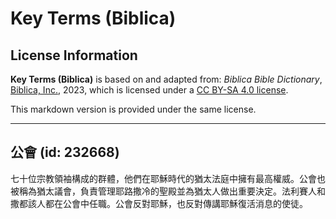 # Key Terms (Biblica)

## License Information

**Key Terms (Biblica)** is based on and adapted from: _Biblica Bible Dictionary_, [Biblica, Inc.](https://www.biblica.com/), 2023, which is licensed under a [CC BY-SA 4.0 license](https://creativecommons.org/licenses/by-sa/4.0/legalcode.en).

This markdown version is provided under the same license.



--------------------------------

## 公會 (id: 232668)

七十位宗教領袖構成的群體，他們在耶穌時代的猶太法庭中擁有最高權威。公會也被稱為猶太議會，負責管理耶路撒冷的聖殿並為猶太人做出重要決定。法利賽人和撒都該人都在公會中任職。公會反對耶穌，也反對傳講耶穌復活消息的使徒。


